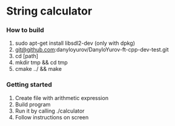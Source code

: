 # String calculator

### How to build

1. sudo apt-get install libsdl2-dev (only with dpkg)
2. git@github.com:danyloyurov/DanyloYurov-ft-cpp-dev-test.git
3. cd [path]
4. mkdir tmp && cd tmp
5. cmake ../ && make

### Getting started

1. Create file with arithmetic expression
2. Build program
3. Run it  by calling ./calculator
4. Follow instructions on screen
